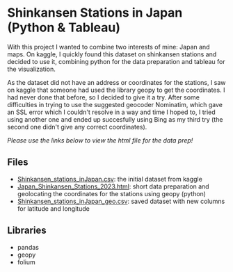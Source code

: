 # Shinkansen Stations in Japan (Python & Tableau)

With this project I wanted to combine two interests of mine: Japan and maps. On kaggle, I quickly found this dataset on shinkansen stations and decided to use it, combining python for the data preparation and tableau for the visualization.

As the dataset did not have an address or coordinates for the stations, I saw on kaggle that someone had used the library geopy to get the coordinates. I had never done that before, so I decided to give it a try. After some difficulties in trying to use the suggested geocoder Nominatim, which gave an SSL error which I couldn't resolve in a way and time I hoped to, I tried using another one and ended up succesfully using Bing as my third try (the second one didn't give any correct coordinates).

*Please use the links below to view the html file for the data prep!*

## Files

- [Shinkansen_stations_inJapan.csv](Shinkansen_stations_inJapan.csv): the initial dataset from kaggle
- [Japan_Shinkansen_Stations_2023.html](https://htmlpreview.github.io/?https://raw.githubusercontent.com/annapuu/map-japan-shinkansen-stations/main/Japan_Shinkansen_Stations_2023.html): short data preparation and geolocating the coordinates for the stations using geopy (python)
- [Shinkansen_stations_inJapan_geo.csv](Shinkansen_stations_inJapan_geo.csv): saved dataset with new columns for latitude and longitude

## Libraries

- pandas
- geopy
- folium
